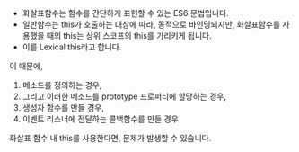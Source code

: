 - 화살표함수는 함수를 간단하게 표현할 수 있는 ES6 문법입니다.
- 일반함수는 this가 호출하는 대상에 따라, 동적으로 바인딩되지만, 화살표함수를 사용했을 때의 this는 상위 스코프의 this를 가리키게 됩니다. 
- 이를 Lexical this라고 합니다.

이 때문에,
 1. 메소드를 정의하는 경우, 
 2. 그리고 이러한 메소드를 prototype 프로퍼티에 할당하는 경우,
 3. 생성자 함수를 만들 경우, 
 4. 이벤트 리스너에 전달하는 콜백함수를 만들 경우

 화살표 함수 내 this를 사용한다면, 문제가 발생할 수 있습니다.
